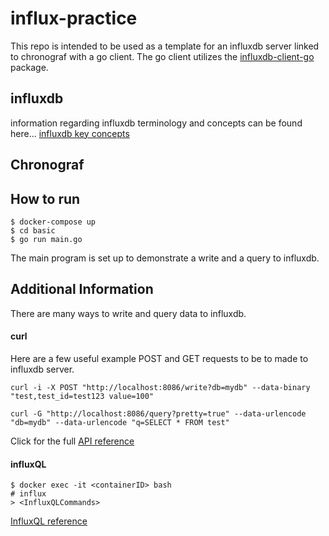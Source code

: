 # influx-practice
This repo is intended to be used as a template for an influxdb server linked to chronograf with a go client. The go client utilizes the [influxdb-client-go](github.com/influxdata/influxdb-client-go) package.

## influxdb
information regarding influxdb terminology and concepts can be found here...
[influxdb key concepts](https://docs.influxdata.com/influxdb/v1.8/concepts/key_concepts/) 

## Chronograf


## How to run
```
$ docker-compose up
$ cd basic
$ go run main.go
```
The main program is set up to demonstrate a write and a query to influxdb.

## Additional Information
There are many ways to write and query data to influxdb. 

#### curl
Here are a few useful example POST and GET requests to be to made to influxdb server.
```
curl -i -X POST "http://localhost:8086/write?db=mydb" --data-binary "test,test_id=test123 value=100"
```
```
curl -G "http://localhost:8086/query?pretty=true" --data-urlencode "db=mydb" --data-urlencode "q=SELECT * FROM test"
```
Click for the full [API reference](https://docs.influxdata.com/influxdb/v1.8/tools/api/)

#### influxQL
```
$ docker exec -it <containerID> bash
# influx
> <InfluxQLCommands>
```

[InfluxQL reference](https://docs.influxdata.com/influxdb/v1.8/query_language/spec/)
